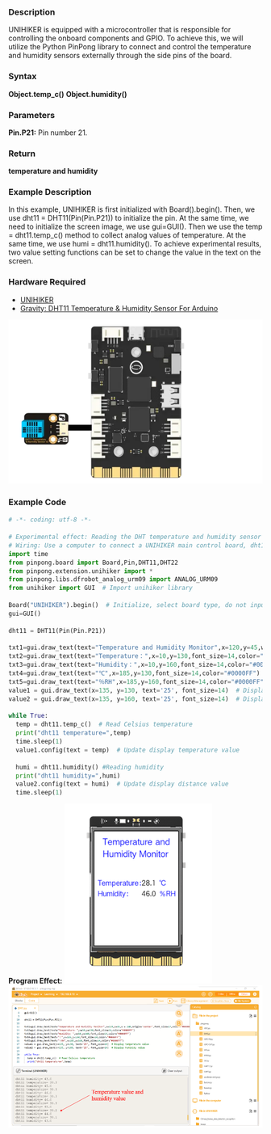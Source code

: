 ### Description
UNIHIKER is equipped with a microcontroller that is responsible for controlling the onboard components and GPIO. To achieve this, we will utilize the Python PinPong library to connect and control the temperature and humidity sensors externally through the side pins of the board.
### Syntax
**Object.temp_c()**
**Object.humidity()**
### Parameters
**Pin.P21:** Pin number 21.
### Return
**temperature **and** humidity**
### Example Description
In this example, UNIHIKER is first initialized with Board().begin(). Then, we use dht11 = DHT11(Pin(Pin.P21)) to initialize the pin. At the same time, we need to initialize the screen image, we use gui=GUI(). Then we use the temp = dht11.temp_c() method to collect analog values of temperature. At the same time, we use  humi = dht11.humidity(). To achieve experimental results, two value setting functions can be set to change the value in the text on the screen.
### Hardware Required

- [UNIHIKER](https://www.dfrobot.com/product-2691.html)
- [Gravity: DHT11 Temperature & Humidity Sensor For Arduino](https://www.dfrobot.com/product-174.html)

![](img/1_DHT11_Temperature_Humidity_Sensor/1720168299436-cd6665bf-000b-4384-8541-013b1ce6b8b0.png)
### Example Code
```python
# -*- coding: utf-8 -*-

# Experimental effect: Reading the DHT temperature and humidity sensor
# Wiring: Use a computer to connect a UNIHIKER main control board, dht11 to P21, and dht22 to P22
import time
from pinpong.board import Board,Pin,DHT11,DHT22
from pinpong.extension.unihiker import *
from pinpong.libs.dfrobot_analog_urm09 import ANALOG_URM09
from unihiker import GUI  # Import unihiker library

Board("UNIHIKER").begin()  # Initialize, select board type, do not input board type for automatic recognition
gui=GUI()

dht11 = DHT11(Pin(Pin.P21))

txt1=gui.draw_text(text="Temperature and Humidity Monitor",x=120,y=45,w = 240,origin='center',font_size=17,color="#0000FF")
txt2=gui.draw_text(text="Temperature：",x=10,y=130,font_size=14,color="#0000FF")
txt3=gui.draw_text(text="Humidity：",x=10,y=160,font_size=14,color="#0000FF")
txt4=gui.draw_text(text="℃",x=185,y=130,font_size=14,color="#0000FF")
txt5=gui.draw_text(text="％RH",x=185,y=160,font_size=14,color="#0000FF")
value1 = gui.draw_text(x=135, y=130, text='25', font_size=14)  # Display temperature value
value2 = gui.draw_text(x=135, y=160, text='25', font_size=14)  # Display humidity value

while True:
  temp = dht11.temp_c()  # Read Celsius temperature
  print("dht11 temperature=",temp)
  time.sleep(1)
  value1.config(text = temp)  # Update display temperature value

  humi = dht11.humidity() #Reading humidity
  print("dht11 humidity=",humi)
  value2.config(text = humi)  # Update display distance value
  time.sleep(1)
```
**Program Effect:**
![image.png](img/1_DHT11_Temperature_Humidity_Sensor/1722910631219-2b9d77c2-e009-4c41-8390-97c473119ce6.png)
![image.png](img/1_DHT11_Temperature_Humidity_Sensor/1722910528597-07bd88bd-f7f4-4bf7-b541-b8046672179b.png)
